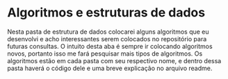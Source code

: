 <h1>Algoritmos e estruturas de dados </h1>
<p>Nesta pasta de estrutura de dados colocarei alguns algoritmos que eu desenvolvi e acho interessantes serem colocados no repositório
para futuras consultas. O intuito desta aba é sempre ir colocando algoritmos novos, portanto isso me fará pesquisar mais tipos de algoritmos.
Os algoritmos estão em cada pasta com seu respectivo nome, e dentro dessa pasta haverá o código dele e uma breve explicação no arquivo readme.</p>
